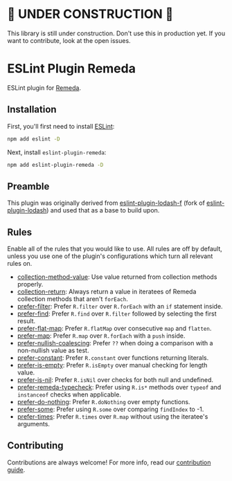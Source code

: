 # 🚧 UNDER CONSTRUCTION 🚧

This library is still under construction. Don't use this in production yet. If you want to contribute, look at the open issues.

# ESLint Plugin Remeda

ESLint plugin for [Remeda](https://github.com/remeda/remeda).

## Installation

First, you'll first need to install [ESLint](https://eslint.org/):

```sh
npm add eslint -D
```

Next, install `eslint-plugin-remeda`:

```sh
npm add eslint-plugin-remeda -D
```

## Preamble

This plugin was originally derived from [eslint-plugin-lodash-f](https://github.com/AndreaPontrandolfo/eslint-plugin-lodash) (fork of [eslint-plugin-lodash](https://github.com/wix-incubator/eslint-plugin-lodash)) and used that as a base to build upon.

## Rules

Enable all of the rules that you would like to use. All rules are off by default, unless you use one of the plugin's configurations which turn all relevant rules on.

- [collection-method-value](docs/rules/collection-method-value.md): Use value returned from collection methods properly.
- [collection-return](docs/rules/collection-return.md): Always return a value in iteratees of Remeda collection methods that aren't `forEach`.
- [prefer-filter](docs/rules/prefer-filter.md): Prefer `R.filter` over `R.forEach` with an `if` statement inside.
- [prefer-find](docs/rules/prefer-find.md): Prefer `R.find` over `R.filter` followed by selecting the first result.
- [prefer-flat-map](docs/rules/prefer-flat-map.md): Prefer `R.flatMap` over consecutive `map` and `flatten`.
- [prefer-map](docs/rules/prefer-map.md): Prefer `R.map` over `R.forEach` with a `push` inside.
- [prefer-nullish-coalescing](docs/rules/prefer-nullish-coalescing.md): Prefer `??` when doing a comparison with a non-nullish value as test.
- [prefer-constant](docs/rules/prefer-constant.md): Prefer `R.constant` over functions returning literals.
- [prefer-is-empty](docs/rules/prefer-is-empty.md): Prefer `R.isEmpty` over manual checking for length value.
- [prefer-is-nil](docs/rules/prefer-is-nil.md): Prefer `R.isNil` over checks for both null and undefined.
- [prefer-remeda-typecheck](docs/rules/prefer-remeda-typecheck.md): Prefer using `R.is*` methods over `typeof` and `instanceof` checks when applicable.
- [prefer-do-nothing](docs/rules/prefer-do-nothing.md): Prefer `R.doNothing` over empty functions.
- [prefer-some](docs/rules/prefer-some.md): Prefer using `R.some` over comparing `findIndex` to -1.
- [prefer-times](docs/rules/prefer-times.md): Prefer `R.times` over `R.map` without using the iteratee's arguments.

## Contributing

Contributions are always welcome! For more info, read our [contribution guide](.github/CONTRIBUTING.md).
